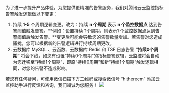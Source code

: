 为了进一步提升产品体验，为您提供更精准的告警服务，我们对腾讯云云监控指标告警触发逻辑做以下变更：
1. 持续 **1-5** 个周期逻辑变更。改为：持续 **n 个周期** 表示 **n 个监控数据点** 达到告警阈值触发告警。**例如：设置持续 1个周期，则表示1 个监控数据点达到告警阈值后触发告警。**变更后可能会导致您的告警数量增加。若告警对您造成骚扰，您可以根据新的告警逻辑进行持续周期更改。
2. 云数据库 MySQL 、云函数、云数据库 Redis 和 TSF 日志告警 **“持续0个周期”** 将会下线，如您有设置“持续0个周期”的指标告警逻辑，云监控将会自动为您迁移至“持续1个周期”，即原“持续0周期”和新“持续1个周期”触发逻辑相同，对您的告警不造成影响。

若您有任何疑问，可使用微信扫描下方二维码或搜索微信号 “hitherecm” 添加云监控助手进行反馈和咨询，我们竭诚为您服务！
![](https://main.qcloudimg.com/raw/9c80ce4bf6e4f3bdd87c5d81c357296d.jpg)


